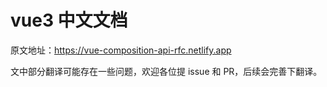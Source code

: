 # vue3 中文文档

原文地址：https://vue-composition-api-rfc.netlify.app

文中部分翻译可能存在一些问题，欢迎各位提 issue 和 PR，后续会完善下翻译。
